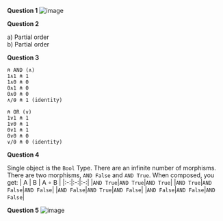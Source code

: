 **Question 1**
![image](https://user-images.githubusercontent.com/36027403/107852858-f4accf80-6de0-11eb-9847-1c909f6df37b.png)

**Question 2**

a) Partial order<br>
b) Partial order

**Question 3**
```apl
⍝ AND (∧)
1∧1 ⍝ 1
1∧0 ⍝ 0
0∧1 ⍝ 0
0∧0 ⍝ 0
∧/⍬ ⍝ 1 (identity)

⍝ OR (∨)
1∨1 ⍝ 1
1∨0 ⍝ 1
0∨1 ⍝ 1
0∨0 ⍝ 0
∨/⍬ ⍝ 0 (identity)
```

**Question 4**

Single object is the `Bool` Type. There are an infinite number of morphisms. There are two morphisms, `AND False` and `AND True`. When composed, you get:
| A | B | A ∘ B |
|:-:|:-:|:-:|
|`AND True`|`AND True`|`AND True`|
|`AND True`|`AND False`|`AND False`|
|`AND False`|`AND True`|`AND False`|
|`AND False`|`AND False`|`AND False`|

**Question 5**
![image](https://user-images.githubusercontent.com/36027403/107852822-c9c27b80-6de0-11eb-9b69-d34eca6180e8.png)
